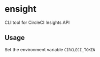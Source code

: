 # ensight

CLI tool for CircleCI Insights API

## Usage

Set the environment variable `CIRCLECI_TOKEN`
